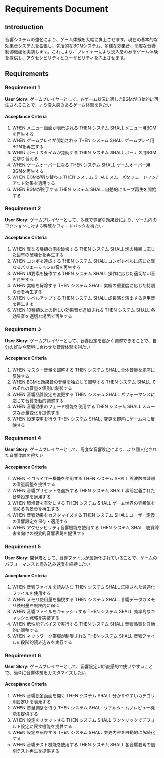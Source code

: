 # Requirements Document

## Introduction

音響システムの強化により、ゲーム体験を大幅に向上させます。現在の基本的な効果音システムを拡張し、包括的なBGMシステム、多様な効果音、高度な音響制御機能を実装します。これにより、プレイヤーにより没入感のあるゲーム体験を提供し、アクセシビリティとユーザビリティを向上させます。

## Requirements

### Requirement 1

**User Story:** ゲームプレイヤーとして、各ゲーム状況に適したBGMが自動的に再生されることで、より没入感のあるゲーム体験を得たい

#### Acceptance Criteria

1. WHEN メニュー画面が表示される THEN システム SHALL メニュー用BGMを再生する
2. WHEN ゲームプレイが開始される THEN システム SHALL ゲームプレイ用BGMを再生する
3. WHEN ボーナスタイムが発動する THEN システム SHALL ボーナス用BGMに切り替える
4. WHEN ゲームオーバーになる THEN システム SHALL ゲームオーバー用BGMを再生する
5. WHEN BGMが切り替わる THEN システム SHALL スムーズなフェードイン/アウト効果を適用する
6. WHEN BGMが終了する THEN システム SHALL 自動的にループ再生を開始する

### Requirement 2

**User Story:** ゲームプレイヤーとして、多様で豊富な効果音により、ゲーム内のアクションに対する明確なフィードバックを得たい

#### Acceptance Criteria

1. WHEN 異なる種類の泡を破壊する THEN システム SHALL 泡の種類に応じた固有の破壊音を再生する
2. WHEN コンボを達成する THEN システム SHALL コンボレベルに応じた異なるバリエーションの音を再生する
3. WHEN UI要素を操作する THEN システム SHALL 操作に応じた適切なUI音を再生する
4. WHEN 実績を解除する THEN システム SHALL 実績の重要度に応じた特別な音を再生する
5. WHEN レベルアップする THEN システム SHALL 成長感を演出する専用音を再生する
6. WHEN 10種類以上の新しい効果音が追加される THEN システム SHALL 各効果音を適切な場面で再生する

### Requirement 3

**User Story:** ゲームプレイヤーとして、音響設定を細かく調整できることで、自分の好みや環境に合わせた音響体験を得たい

#### Acceptance Criteria

1. WHEN マスター音量を調整する THEN システム SHALL 全体音量を即座に反映する
2. WHEN BGMと効果音の音量を独立して調整する THEN システム SHALL それぞれの音量を個別に制御する
3. WHEN 音響品質設定を変更する THEN システム SHALL パフォーマンスに応じて音質を動的調整する
4. WHEN 音響効果のフェード機能を使用する THEN システム SHALL スムーズな音量変化を提供する
5. WHEN 設定変更を行う THEN システム SHALL 変更を即座にゲーム内に反映する

### Requirement 4

**User Story:** ゲームプレイヤーとして、高度な音響設定により、より個人化された音響体験を得たい

#### Acceptance Criteria

1. WHEN イコライザー機能を使用する THEN システム SHALL 周波数帯域別の音量調整を提供する
2. WHEN 音響プリセットを選択する THEN システム SHALL 事前定義された音響設定を適用する
3. WHEN 環境音を有効にする THEN システム SHALL ゲーム世界の雰囲気を高める背景音を再生する
4. WHEN 音響効果をカスタマイズする THEN システム SHALL ユーザー定義の音響設定を保存・適用する
5. WHEN アクセシビリティ音響機能を使用する THEN システム SHALL 聴覚障害者向けの視覚的音響表現を提供する

### Requirement 5

**User Story:** 開発者として、音響ファイルが最適化されていることで、ゲームのパフォーマンスと読み込み速度を維持したい

#### Acceptance Criteria

1. WHEN 音響ファイルを読み込む THEN システム SHALL 圧縮された最適化ファイルを使用する
2. WHEN メモリ使用量を監視する THEN システム SHALL 音響データのメモリ使用量を制限内に保つ
3. WHEN 音響ファイルをキャッシュする THEN システム SHALL 効率的なキャッシュ戦略を実装する
4. WHEN 低性能デバイスで実行する THEN システム SHALL 音響品質を自動的に調整する
5. WHEN ネットワーク帯域が制限される THEN システム SHALL 音響ファイルの段階的読み込みを実行する

### Requirement 6

**User Story:** ゲームプレイヤーとして、音響設定UIが直感的で使いやすいことで、簡単に音響体験をカスタマイズしたい

#### Acceptance Criteria

1. WHEN 音響設定画面を開く THEN システム SHALL 分かりやすいカテゴリ別設定UIを表示する
2. WHEN 音量調整を行う THEN システム SHALL リアルタイムプレビュー機能を提供する
3. WHEN 設定をリセットする THEN システム SHALL ワンクリックでデフォルト設定に戻す機能を提供する
4. WHEN 設定を保存する THEN システム SHALL 変更内容を自動的に永続化する
5. WHEN 音響テスト機能を使用する THEN システム SHALL 各音響要素の個別テスト再生を提供する